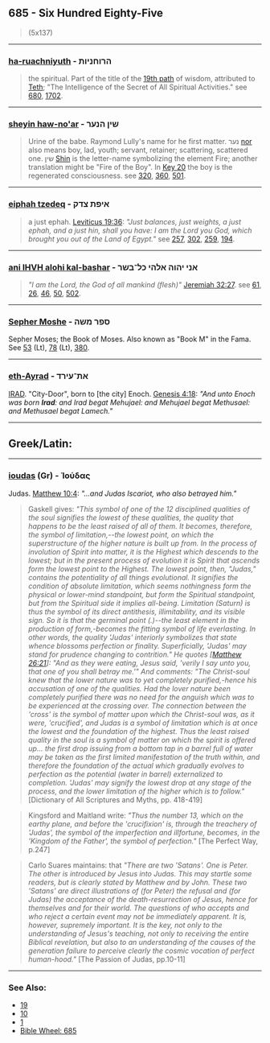 ## 685 - Six Hundred Eighty-Five
> (5x137)

---

### [ha-ruachniyuth](/keys/HRVChNIVTh) - הרוחניות
> the spiritual. Part of the title of the [19th path](19) of wisdom, attributed to [Teth](/keys/T); "The Intelligence of the Secret of All Spiritual Activities." see [680](680), [1702](1702).

---

### [sheyin haw-no'ar](/keys/ShIN.HNOR) - שין הנער
> Urine of the babe. Raymond Lully's name for he first matter. נער [nor](/keys/NOR) also means boy, lad, youth; servant, retainer; scattering, scattered one. שין [Shin](/keys/ShIN) is the letter-name symbolizing the element Fire; another translation might be "Fire of the Boy". In [Key 20](20) the boy is the regenerated consciousness. see [320](320), [360](360), [501](501).

---

### [eiphah tzedeq](/keys/AIPTh.TzDQ) - איפת צדק
> a just ephah. [Leviticus 19:36](http://biblehub.com/leviticus/19-36.htm): *"Just balances, just weights, a just ephah, and a just hin, shall you have: I am the Lord you God, which brought you out of the Land of Egypt."* see [257](257), [302](302), [259](259), [194](194).

---

### [ani IHVH alohi kal-bashar](/keys/ANI.IHVH.ALHI.KL-BShR) - אני יהוה אלהי כל־בשר
> *"I am the Lord, the God of all mankind (flesh)"* [Jeremiah 32:27](http://biblehub.com/jeremiah/32-27.htm). see [61](61), [26](26), [46](46), [50](50), [502](502).

---

### [Sepher Moshe](/keys/SPR.MShH) - ספר משה
Sepher Moses; the Book of Moses. Also known as "Book M" in the Fama. See [53](53) (Lt), [78](78) (Lt), [380](380).

---

### [eth-Ayrad](/keys/ATh-OIRD) - את־עירד
[IRAD](/keys/OIRD). "City-Door", born to [the city] Enoch. [Genesis 4:18](https://biblehub.com/genesis/4-18.htm): *"And unto Enoch was born **Irad**: and Irad begat Mehujael: and Mehujael begat Methusael: and Methusael begat Lamech."*

---

## Greek/Latin:

---

### [ioudas](/greek?word=ioudas) (Gr) - Ἰούδας
Judas. [Matthew 10:4](http://biblehub.com/matthew/10-4.htm): *"...and Judas Iscariot, who also betrayed him."*

> Gaskell gives: *"This symbol of one of the 12 disciplined qualities of the soul signifies the lowest of these qualities, the quality that happens to be the least raised of all of them. It becomes, therefore, the symbol of limitation,--the lowest point, on which the superstructure of the higher nature is built up from. In the process of involution of Spirit into matter, it is the Highest which descends to the lowest; but in the present process of evolution it is Spirit that ascends form the lowest point to the Highest. The lowest point, then, "Judas," contains the potentiality of all things evolutional. It signifies the condition of absolute limitation, which seems nothingness form the physical or lower-mind standpoint, but form the Spiritual standpoint, but from the Spiritual side it implies all-being. Limitation (Saturn) is thus the symbol of its direct antithesis, illimitability, and its visible sign. So it is that the germinal point (.)--the least element in the production of form,-becomes the fitting symbol of life everlasting. In other words, the quality 'Judas' interiorly symbolizes that state whence blossoms perfection or finality. Superficially, 'Judas' may stand for prudence changing to contrition." He quotes [[Matthew 26:21](http://biblehub.com/matthew/26-21.htm)]: "And as they were eating, Jesus said, 'verily I say unto you, that one of you shall betray me.'" And comments: "The Christ-soul knew that the lower nature was to yet completely purified,-hence his accusation of one of the qualities. Had the lover nature been completely purified there was no need for the anguish which was to be experienced at the crossing over. The connection between the 'cross' is the symbol of matter upon which the Christ-soul was, as it were, 'crucified', and Judas is a symbol of limitation which is at once the lowest and the foundation of the highest. Thus the least raised quality in the soul is a symbol of matter on which the spirit is offered up... the first drop issuing from a bottom tap in a barrel full of water may be taken as the first limited manifestation of the truth within, and therefore the foundation of the actual which gradually evolves to perfection as the potential (water in barrel) externalized to completion. 'Judas' may signify the lowest drop at any stage of the process, and the lower limitation of the higher which is to follow."* [Dictionary of All Scriptures and Myths, pp. 418-419]

> Kingsford and Maitland write: *"Thus the number 13, which on the earthy plane, and before the 'crucifixion' is, through the treachery of 'Judas', the symbol of the imperfection and illfortune, becomes, in the 'Kingdom of the Father', the symbol of perfection."* [The Perfect Way, p.247]

> Carlo Suares maintains: that *"There are two 'Satans'. One is Peter. The other is introduced by Jesus into Judas. This may startle some readers, but is clearly stated by Matthew and by John. These two 'Satans' are direct illustrations of (for Peter) the refusal and (for Judas) the acceptance of the death-resurrection of Jesus, hence for themselves and for their world. The questions of who accepts and who reject a certain event may not be immediately apparent. It is, however, supremely important. It is the key, not only to the understanding of Jesus's teaching, not only to receiving the entire Biblical revelation, but also to an understanding of the causes of the generation failure to perceive clearly the cosmic vocation of perfect human-hood."* [The Passion of Judas, pp.10-11]

---

### See Also:

- [19](19)
- [10](10)
- [1](1)
- [Bible Wheel: 685](https://www.biblewheel.com//GR/GR_Database.php?SearchBy_Gematria=685)



